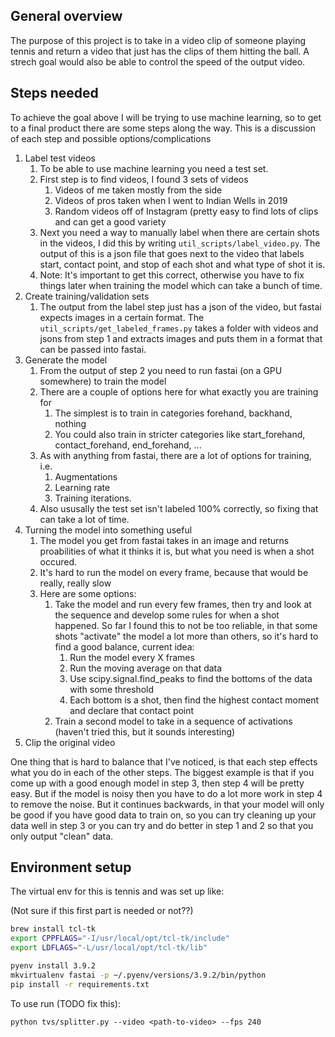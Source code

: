 ## General overview

The purpose of this project is to take in a video clip of someone playing tennis and return a video that just has the clips of them hitting the ball. A strech goal would also be able to control the speed of the output video.

## Steps needed

To achieve the goal above I will be trying to use machine learning, so to get to a final product there are some steps along the way.  This is a discussion of each step and possible options/complications

1. Label test videos
    1. To be able to use machine learning you need a test set.
    2. First step is to find videos, I found 3 sets of videos
        1. Videos of me taken mostly from the side
        2. Videos of pros taken when I went to Indian Wells in 2019
        3. Random videos off of Instagram (pretty easy to find lots of clips and can get a good variety
    3. Next you need a way to manually label when there are certain shots in the videos, I did this by writing `util_scripts/label_video.py`. The output of this is a json file that goes next to the video that labels start, contact point, and stop of each shot and what type of shot it is.
    4. Note: It's important to get this correct, otherwise you have to fix things later when training the model which can take a bunch of time.
2. Create training/validation sets
    1. The output from the label step just has a json of the video, but fastai expects images in a certain format.  The `util_scripts/get_labeled_frames.py` takes a folder with videos and jsons from step 1 and extracts images and puts them in a format that can be passed into fastai.
3. Generate the model
    1. From the output of step 2 you need to run fastai (on a GPU somewhere) to train the model
    2. There are a couple of options here for what exactly you are training for
        1. The simplest is to train in categories forehand, backhand, nothing
        2. You could also train in stricter categories like start_forehand, contact_forehand, end_forehand, ...
    3. As with anything from fastai, there are a lot of options for training, i.e.
        1. Augmentations
        2. Learning rate
        3. Training iterations.
    4. Also ususally the test set isn't labeled 100% correctly, so fixing that can take a lot of time.
4. Turning the model into something useful
    1. The model you get from fastai takes in an image and returns proabilities of what it thinks it is, but what you need is when a shot occured.
    2. It's hard to run the model on every frame, because that would be really, really slow
    3. Here are some options:
        1. Take the model and run every few frames, then try and look at the sequence and develop some rules for when a shot happened. So far I found this to not be too reliable, in that some shots "activate" the model a lot more than others, so it's hard to find a good balance, current idea:
            1. Run the model every X frames
            2. Run the moving average on that data
            3. Use scipy.signal.find_peaks to find the bottoms of the data with some threshold
            4. Each bottom is a shot, then find the highest contact moment and declare that contact point
        2. Train a second model to take in a sequence of activations (haven't tried this, but it sounds interesting)
5. Clip the original video

One thing that is hard to balance that I've noticed, is that each step effects what you do in each of the other steps. The biggest example is that if you come up with a good enough model in step 3, then step 4 will be pretty easy. But if the model is noisy then you have to do a lot more work in step 4 to remove the noise. But it continues backwards, in that your model will only be good if you have good data to train on, so you can try cleaning up your data well in step 3 or you can try and do better in step 1 and 2 so that you only output "clean" data.

## Environment setup

The virtual env for this is tennis and was set up like:

(Not sure if this first part is needed or not??)
```bash
brew install tcl-tk
export CPPFLAGS="-I/usr/local/opt/tcl-tk/include"
export LDFLAGS="-L/usr/local/opt/tcl-tk/lib"
```

```bash
pyenv install 3.9.2
mkvirtualenv fastai -p ~/.pyenv/versions/3.9.2/bin/python
pip install -r requirements.txt
```

To use run (TODO fix this):

`python tvs/splitter.py --video <path-to-video> --fps 240`